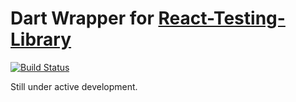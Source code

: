 # Dart Wrapper for [React-Testing-Library](https://github.com/testing-library/react-testing-library)

[![Build Status](https://travis-ci.org/KealJones/react-testing-library-dart.svg?branch=master)](https://travis-ci.com/KealJones/react-testing-library-dart)

Still under active development.
